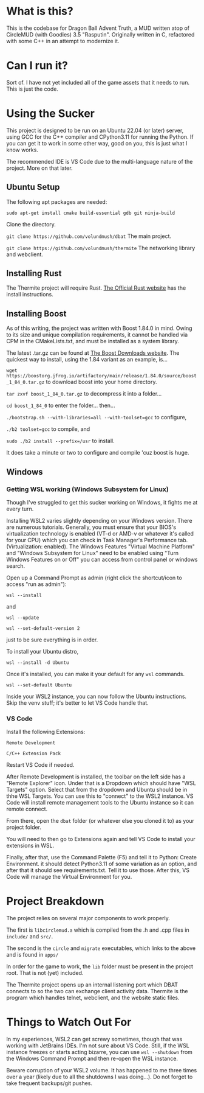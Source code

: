 # What is this?
This is the codebase for Dragon Ball Advent Truth, a MUD written atop of CircleMUD (with Goodies) 3.5 "Rasputin". Originally written in C, refactored with some C++ in an attempt to modernize it.

# Can I run it?
Sort of. I have not yet included all of the game assets that it needs to run. This is just the code.

# Using the Sucker

This project is designed to be run on an Ubuntu 22.04 (or later) server, using GCC for the C++ compiler and CPython3.11 for running the Python. If you can get it to work in some other way, good on you, this is just what I know works.

The recommended IDE is VS Code due to the multi-language nature of the project. More on that later.

## Ubuntu Setup
The following apt packages are needed:

`sudo apt-get install cmake build-essential gdb git ninja-build`

Clone the directory.

`git clone https://github.com/volundmush/dbat`
The main project.


`git clone https://github.com/volundmush/thermite`
The networking library and webclient.

## Installing Rust
The Thermite project will require Rust.
[The Official Rust website](https://www.rust-lang.org/tools/install) has the install instructions.

## Installing Boost
As of this writing, the project was written with Boost 1.84.0 in mind. Owing to its size and unique compilation requirements, it cannot be handled via CPM in the CMakeLists.txt, and must be installed as a system library.

The latest .tar.gz can be found at [The Boost Downloads website](https://www.boost.org/users/download/). The quickest way to install, using the 1.84 variant as an example, is...

`wget https://boostorg.jfrog.io/artifactory/main/release/1.84.0/source/boost_1_84_0.tar.gz`
to download boost into your home directory.

`tar zxvf boost_1_84_0.tar.gz`
to decompress it into a folder...

`cd boost_1_84_0`
to enter the folder... then...

`./bootstrap.sh --with-libraries=all --with-toolset=gcc`
to configure,

`./b2 toolset=gcc`
to compile, and

`sudo ./b2 install --prefix=/usr`
to install.

It does take a minute or two to configure and compile 'cuz boost is huge.

## Windows

### Getting WSL working (Windows Subsystem for Linux)
Though I've struggled to get this sucker working on Windows, it fights me at every turn.

Installing WSL2 varies slightly depending on your Windows version. There are numerous tutorials. Generally, you must ensure that your BIOS's virtualization technology is enabled (VT-d or AMD-v or whatever it's called for your CPU) which you can check in Task Manager's Performance tab. (Virtualization: enabled). The Windows Features "Virtual Machine Platform" and "Windows Subsystem for Linux" need to be enabled using "Turn Windows Features on or Off" you can access from control panel or windows search.

Open up a Command Prompt as admin (right click the shortcut/icon to access "run as admin"):

`wsl --install`

and

`wsl --update`

`wsl --set-default-version 2`

just to be sure everything is in order.

To install your Ubuntu distro,

`wsl --install -d Ubuntu`

Once it's installed, you can make it your default for any `wsl` commands.

`wsl --set-default Ubuntu`

Inside your WSL2 instance, you can now follow the Ubuntu instructions. Skip the venv stuff; it's better to let VS Code handle that.

### VS Code
Install the following Extensions:

`Remote Development`

`C/C++ Extension Pack`

Restart VS Code if needed.

After Remote Development is installed, the toolbar on the left side has a "Remote Explorer" icon. Under that is a Dropdown which should have "WSL Targets" option. Select that from the dropdown and Ubuntu should be in thhe WSL Targets. You can use this to "connect" to the WSL2 instance. VS Code will install remote management tools to the Ubuntu instance so it can remote connect.

From there, open the `dbat` folder (or whatever else you cloned it to) as your project folder.

You will need to then go to Extensions again and tell VS Code to install your extensions in WSL.

Finally, after that, use the Command Palette (F5) and tell it to Python: Create Environment. it should detect Python3.11 of some variation as an option, and after that it should see requirements.txt. Tell it to use those. After this, VS Code will manage the Virtual Environment for you.

# Project Breakdown
The project relies on several major components to work properly.

The first is `libcirclemud.a` which is compiled from the .h and .cpp files in `include/` and `src/`.

The second is the `circle` and `migrate` executables, which links to the above and is found in `apps/`

In order for the game to work, the `lib` folder must be present in the project root. That is not (yet) included.

The Thermite project opens up an internal listening port which DBAT connects to so the two can exchange client activity data. Thermite is the program which handles telnet, webclient, and the website static files.

# Things to Watch Out For
In my experiences, WSL2 can get screwy sometimes, though that was working with JetBrains IDEs. I'm not sure about VS Code. Still, if the WSL instance freezes or starts acting bizarre, you can use `wsl --shutdown` from the Windows Command Prompt and then re-open the WSL instance.

Beware corruption of your WSL2 volume. It has happened to me three times over a year (likely due to all the shutdowns I was doing...). Do not forget to take frequent backups/git pushes.